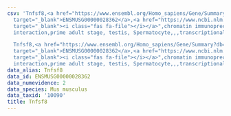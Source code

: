 ```yaml
---
csv: 'Tnfsf8,<a href="https://www.ensembl.org/Homo_sapiens/Gene/Summary?db=core;g=ENSMUSG00000028362"
  target="_blank">ENSMUSG00000028362</a>,<a href="https://www.ncbi.nlm.nih.gov/pubmed/25450459"
  target="_blank"><i class="fas fa-file"></i></a>",chromatin immunoprecipitation assay,direct
  interaction,prime adult stage, testis, Spermatocyte,,,transcriptional regulation,

  Tnfsf8,<a href="https://www.ensembl.org/Homo_sapiens/Gene/Summary?db=core;g=ENSMUSG00000028362"
  target="_blank">ENSMUSG00000028362</a>,<a href="https://www.ncbi.nlm.nih.gov/pubmed/25450459"
  target="_blank"><i class="fas fa-file"></i></a>",chromatin immunoprecipitation assay,direct
  interaction,prime adult stage, testis, Spermatocyte,,,transcriptional regulation,'
data_alias: Tnfsf8
data_id: ENSMUSG00000028362
data_numevidence: 2
data_species: Mus musculus
data_taxid: '10090'
title: Tnfsf8
---
```

